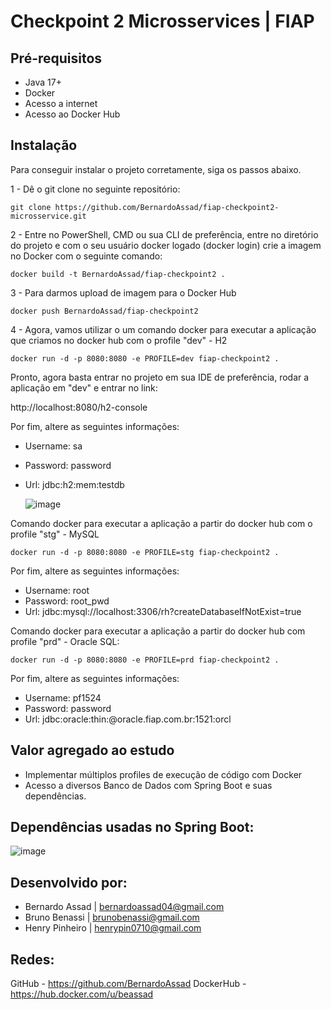 # Checkpoint 2 Microsservices | FIAP

## Pré-requisitos

- Java 17+
- Docker
- Acesso a internet
- Acesso ao Docker Hub

## Instalação

Para conseguir instalar o projeto corretamente, siga os passos abaixo.

1 - Dê o git clone no seguinte repositório:

```
git clone https://github.com/BernardoAssad/fiap-checkpoint2-microsservice.git
```

2 - Entre no PowerShell, CMD ou sua CLI de preferência, entre no diretório do projeto e com o seu usuário docker logado (docker login) crie a imagem no Docker com o seguinte comando:

```
docker build -t BernardoAssad/fiap-checkpoint2 .
```

3 - Para darmos upload de imagem para o Docker Hub

```
docker push BernardoAssad/fiap-checkpoint2
```

4 - Agora, vamos utilizar o um comando docker para executar a aplicação que criamos no docker hub com o profile "dev" - H2

```
docker run -d -p 8080:8080 -e PROFILE=dev fiap-checkpoint2 .
```

Pronto, agora basta entrar no projeto em sua IDE de preferência, rodar a aplicação em "dev" e entrar no link:

http://localhost:8080/h2-console

Por fim, altere as seguintes informações:

- Username: sa
- Password: password
- Url: jdbc:h2:mem:testdb

  ![image](https://github.com/BernardoAssad/fiap-checkpoint2-microsservice/assets/53319308/f30ddea3-dad7-41e2-adde-f40c16ff90c0)


Comando docker para executar a aplicação a partir do docker hub com o profile "stg" - MySQL

```
docker run -d -p 8080:8080 -e PROFILE=stg fiap-checkpoint2 .
```

Por fim, altere as seguintes informações:

- Username: root
- Password: root_pwd
- Url: jdbc:mysql://localhost:3306/rh?createDatabaseIfNotExist=true



Comando docker para executar a aplicação a partir do docker hub com profile "prd" - Oracle SQL:

```
docker run -d -p 8080:8080 -e PROFILE=prd fiap-checkpoint2 .
```

Por fim, altere as seguintes informações:

- Username: pf1524
- Password: password
- Url: jdbc:oracle:thin:@oracle.fiap.com.br:1521:orcl


## Valor agregado ao estudo

- Implementar múltiplos profiles de execução de código com Docker
- Acesso a diversos Banco de Dados com Spring Boot e suas dependências.

## Dependências usadas no Spring Boot:

![image](https://github.com/BernardoAssad/fiap-checkpoint2-microsservice/assets/53319308/9375efad-532a-40d0-87b1-13eeba0e0cc8)

## Desenvolvido por:

- Bernardo Assad | bernardoassad04@gmail.com
- Bruno Benassi | brunobenassi@gmail.com
- Henry Pinheiro | henrypin0710@gmail.com

## Redes:

GitHub - https://github.com/BernardoAssad
DockerHub - https://hub.docker.com/u/beassad


